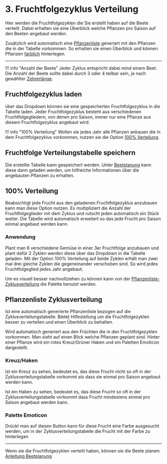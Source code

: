 # 3. Fruchtfolgezyklus Verteilung
Hier werden die Fruchtfolgezyklen die Sie erstellt haben  auf die Beete  verteilt. Dabei erhalten sie eine Überblick welche Pflanzen pro Saison auf den Beeten angebaut werden.

Zusätzlich wird automatisch eine [Pflanzenliste](#pflanzenliste-zyklusverteilung) generiert mit den Pflanzen die in der Tabelle vorkommen. So erhalten sie einen Überblick und können Pflanzen [farblich](#palette-emoticon) hinterlegen.

---

!!! info "Anzahl der Beete"
	Jeder Zyklus entspricht dabei mind einem Beet. 
	Die Anzahl der Beete sollte dabei durch 3 oder 4 teilbar sein, je nach gewählter [Zehrerlänge](./fruchtfolge.md#zehrerlange).

## Fruchtfolgezyklus laden
über das Dropdown können sie eine gespeicherten Fruchtfolgezyklus in die Tabelle laden.
Jeder Fruchtfolgezyklus besteht aus verschiedenen Fruchtfolgegliedern, von denen pro Saison, immer nur eine Pflanze aus diesem Fruchtfolgezyklus angebaut wird.

!!! info "100% Verteilung"
	Wollen sie  jedes Jahr alle Pflanzen anbauen die in dem Fruchtfolgezyklus vorkommen, nutzen sie die Option  [100% Verteilung](#100-verteilung).

## Fruchtfolge Verteilungstabelle speichern

Die erstellte Tabelle kann gespeichert werden. Unter [Beetplanung](./beetplanung.md) kann diese dann geladen werden, um hilfreiche  Informationen über die angebauten Pflanzen zu erhalten.

## 100% Verteilung

Beabsichtigt  jede Frucht aus den geladenen Fruchtfolgezyklus anzubauen kann man diese Option nutzen.
Es multipliziert die Anzahl der Fruchtfolgeglieder mit dem Zyklus und rutscht jeden automatisch ein Stück weiter. Die Tabelle  wird  automatisch erweitert so das jede Frucht pro Saison einmal angebaut werden kann.

### Anwendung
Plant man 6 verschiedene Gemüse in einer 3er Fruchtfolge anzubauen und plant dafür  2 Zyklen werden diese über das Dropdown in die Tabelle geladen. Mit der Option 100% Verteilung auf beide Zyklen erhält man zwei mal drei gleiche Zyklen die gegeneinander verschoben sind. So wird jedes Fruchtfolgeglied jedes Jahr angebaut. 

Um es visuell besser nachvollziehen zu können kann von der [Pflanzenliste-Zyklusverteilung](#palette-emoticon) die Palette benutzt werden.


## Pflanzenliste Zyklusverteilung
Ist eine automatisch generierte Pflanzenliste bezogen auf die Zyklusverteilungstabelle. Bietet Hilfestellung um die Fruchtfolgezyklen besser zu verteilen und einen Überblick zu behalten.

Wird automatisch generiert aus den Früchten die in den Fruchtfolgezyklen vorkommen.
Man sieht auf einen Blick welche Pflanzen  geplant sind. Hinter einer Pflanze wird ein rotes Kreuz/Grüner Haken und ein Paletten Emoticon dargestellt.

### Kreuz/Haken

Ist ein Kreuz zu sehen, bedeutet es, das diese Frucht nicht so oft in der Zyklusverteilungstabelle vorkommt als dass sie einmal pro Saison angebaut werden kann.

Ist ein Haken zu sehen, bedeutet es, das diese Frucht so oft in der Zyklusverteilungstabelle  vorkommt dass Frucht mindestens einmal pro Saison angebaut werden kann. 

### Palette Emoticon

Drückt man auf diesen Button  kann für diese Frucht eine Farbe ausgesucht werden, um in der Zyklusverteilungstabelle die Frucht mit der Farbe zu hinterlegen

---

Wenn sie die Fruchtfolgezyklen verteilt haben, können sie die Beete planen: [Anleitung Beetplanung](./beetplanung.md)